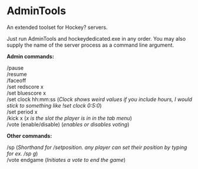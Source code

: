 # AdminTools  
An extended toolset for Hockey? servers.

Just run AdminTools and hockeydedicated.exe in any order.
You may also supply the name of the server process as a command line argument.

**Admin commands:**

/pause  
/resume  
/faceoff  
/set redscore x  
/set bluescore x  
/set clock hh:mm:ss (*Clock shows weird values if you include hours, I would stick to something like !set clock 0:5:0*)  
/set period x  
/kick x (*x is the slot the player is in in the tab menu*)  
/vote (enable/disable) (*enables or disables voting*)

**Other commands:**

/sp (*Shorthand for /setposition. any player can set their position by typing for ex. /sp g*)  
/vote endgame (*Initiates a vote to end the game*)  
